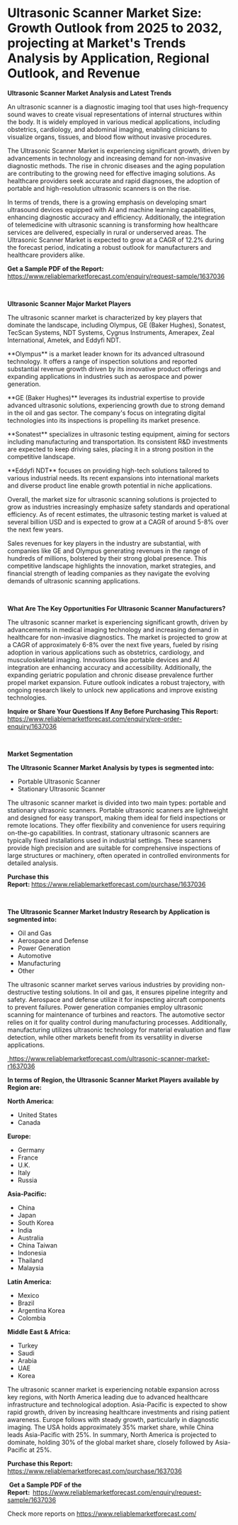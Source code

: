 <p><h1>Ultrasonic Scanner Market Size: Growth Outlook from 2025 to 2032, projecting at Market's Trends Analysis by Application, Regional Outlook, and Revenue</h1></p><p><strong>Ultrasonic Scanner Market Analysis and Latest Trends</strong></p>
<p><p>An ultrasonic scanner is a diagnostic imaging tool that uses high-frequency sound waves to create visual representations of internal structures within the body. It is widely employed in various medical applications, including obstetrics, cardiology, and abdominal imaging, enabling clinicians to visualize organs, tissues, and blood flow without invasive procedures.</p><p>The Ultrasonic Scanner Market is experiencing significant growth, driven by advancements in technology and increasing demand for non-invasive diagnostic methods. The rise in chronic diseases and the aging population are contributing to the growing need for effective imaging solutions. As healthcare providers seek accurate and rapid diagnoses, the adoption of portable and high-resolution ultrasonic scanners is on the rise.</p><p>In terms of trends, there is a growing emphasis on developing smart ultrasound devices equipped with AI and machine learning capabilities, enhancing diagnostic accuracy and efficiency. Additionally, the integration of telemedicine with ultrasonic scanning is transforming how healthcare services are delivered, especially in rural or underserved areas. The Ultrasonic Scanner Market is expected to grow at a CAGR of 12.2% during the forecast period, indicating a robust outlook for manufacturers and healthcare providers alike.</p></p>
<p><strong>Get a Sample PDF of the Report:&nbsp;</strong> <a href="https://www.reliablemarketforecast.com/enquiry/request-sample/1637036?utm_campaign=2750&utm_medium=2&utm_source=Github&utm_content=ia&utm_term=03032025&utm_id=ultrasonic-scanner">https://www.reliablemarketforecast.com/enquiry/request-sample/1637036</a></p>
<p>&nbsp;</p>
<p><strong>Ultrasonic Scanner Major Market Players</strong></p>
<p><p>The ultrasonic scanner market is characterized by key players that dominate the landscape, including Olympus, GE (Baker Hughes), Sonatest, TecScan Systems, NDT Systems, Cygnus Instruments, Amerapex, Zeal International, Ametek, and Eddyfi NDT. </p><p>**Olympus** is a market leader known for its advanced ultrasound technology. It offers a range of inspection solutions and reported substantial revenue growth driven by its innovative product offerings and expanding applications in industries such as aerospace and power generation.</p><p>**GE (Baker Hughes)** leverages its industrial expertise to provide advanced ultrasonic solutions, experiencing growth due to strong demand in the oil and gas sector. The company's focus on integrating digital technologies into its inspections is propelling its market presence.</p><p>**Sonatest** specializes in ultrasonic testing equipment, aiming for sectors including manufacturing and transportation. Its consistent R&D investments are expected to keep driving sales, placing it in a strong position in the competitive landscape.</p><p>**Eddyfi NDT** focuses on providing high-tech solutions tailored to various industrial needs. Its recent expansions into international markets and diverse product line enable growth potential in niche applications.</p><p>Overall, the market size for ultrasonic scanning solutions is projected to grow as industries increasingly emphasize safety standards and operational efficiency. As of recent estimates, the ultrasonic testing market is valued at several billion USD and is expected to grow at a CAGR of around 5-8% over the next few years.</p><p>Sales revenues for key players in the industry are substantial, with companies like GE and Olympus generating revenues in the range of hundreds of millions, bolstered by their strong global presence. This competitive landscape highlights the innovation, market strategies, and financial strength of leading companies as they navigate the evolving demands of ultrasonic scanning applications.</p></p>
<p>&nbsp;</p>
<p><strong>What Are The Key Opportunities For Ultrasonic Scanner Manufacturers?</strong></p>
<p><p>The ultrasonic scanner market is experiencing significant growth, driven by advancements in medical imaging technology and increasing demand in healthcare for non-invasive diagnostics. The market is projected to grow at a CAGR of approximately 6-8% over the next five years, fueled by rising adoption in various applications such as obstetrics, cardiology, and musculoskeletal imaging. Innovations like portable devices and AI integration are enhancing accuracy and accessibility. Additionally, the expanding geriatric population and chronic disease prevalence further propel market expansion. Future outlook indicates a robust trajectory, with ongoing research likely to unlock new applications and improve existing technologies.</p></p>
<p><strong>Inquire or Share Your Questions If Any Before Purchasing This Report:</strong> <a href="https://www.reliablemarketforecast.com/enquiry/pre-order-enquiry/1637036?utm_campaign=2750&utm_medium=2&utm_source=Github&utm_content=ia&utm_term=03032025&utm_id=ultrasonic-scanner">https://www.reliablemarketforecast.com/enquiry/pre-order-enquiry/1637036</a></p>
<p>&nbsp;</p>
<p><strong>Market Segmentation</strong></p>
<p><strong>The Ultrasonic Scanner Market Analysis by types is segmented into:</strong></p>
<p><ul><li>Portable Ultrasonic Scanner</li><li>Stationary Ultrasonic Scanner</li></ul></p>
<p><p>The ultrasonic scanner market is divided into two main types: portable and stationary ultrasonic scanners. Portable ultrasonic scanners are lightweight and designed for easy transport, making them ideal for field inspections or remote locations. They offer flexibility and convenience for users requiring on-the-go capabilities. In contrast, stationary ultrasonic scanners are typically fixed installations used in industrial settings. These scanners provide high precision and are suitable for comprehensive inspections of large structures or machinery, often operated in controlled environments for detailed analysis.</p></p>
<p><strong>Purchase this Report:&nbsp;</strong><a href="https://www.reliablemarketforecast.com/purchase/1637036?utm_campaign=2750&utm_medium=2&utm_source=Github&utm_content=ia&utm_term=03032025&utm_id=ultrasonic-scanner">https://www.reliablemarketforecast.com/purchase/1637036</a></p>
<p>&nbsp;</p>
<p><strong>The Ultrasonic Scanner Market Industry Research by Application is segmented into:</strong></p>
<p><ul><li>Oil and Gas</li><li>Aerospace and Defense</li><li>Power Generation</li><li>Automotive</li><li>Manufacturing</li><li>Other</li></ul></p>
<p><p>The ultrasonic scanner market serves various industries by providing non-destructive testing solutions. In oil and gas, it ensures pipeline integrity and safety. Aerospace and defense utilize it for inspecting aircraft components to prevent failures. Power generation companies employ ultrasonic scanning for maintenance of turbines and reactors. The automotive sector relies on it for quality control during manufacturing processes. Additionally, manufacturing utilizes ultrasonic technology for material evaluation and flaw detection, while other markets benefit from its versatility in diverse applications.</p></p>
<p><a href="https://www.reliablemarketforecast.com/ultrasonic-scanner-market-r1637036?utm_campaign=2750&utm_medium=2&utm_source=Github&utm_content=ia&utm_term=03032025&utm_id=ultrasonic-scanner">&nbsp;https://www.reliablemarketforecast.com/ultrasonic-scanner-market-r1637036</a></p>
<p><strong>In terms of Region, the Ultrasonic Scanner Market Players available by Region are:</strong></p>
<p>
    <p> <strong> North America: </strong>
        <ul>
            <li>United States</li>
            <li>Canada</li>
        </ul>
        </p> 
    <p> <strong> Europe: </strong>
        <ul>
            <li>Germany</li>
            <li>France</li>
            <li>U.K.</li>
            <li>Italy</li>
            <li>Russia</li>
        </ul>
        </p> 
    <p> <strong> Asia-Pacific: </strong>
        <ul>
            <li>China</li>
            <li>Japan</li>
            <li>South Korea</li>
            <li>India</li>
            <li>Australia</li>
            <li>China Taiwan</li>
            <li>Indonesia</li>
            <li>Thailand</li>
            <li>Malaysia</li>
        </ul>
        </p> 
    <p> <strong> Latin America: </strong>
        <ul>
            <li>Mexico</li>
            <li>Brazil</li>
            <li>Argentina Korea</li>
            <li>Colombia</li>
        </ul>
        </p> 
    <p> <strong> Middle East & Africa: </strong>
        <ul>
            <li>Turkey</li>
            <li>Saudi</li>
            <li>Arabia</li>
            <li>UAE</li>
            <li>Korea</li>
        </ul>
    </p>
    </p>
<p><p>The ultrasonic scanner market is experiencing notable expansion across key regions, with North America leading due to advanced healthcare infrastructure and technological adoption. Asia-Pacific is expected to show rapid growth, driven by increasing healthcare investments and rising patient awareness. Europe follows with steady growth, particularly in diagnostic imaging. The USA holds approximately 35% market share, while China leads Asia-Pacific with 25%. In summary, North America is projected to dominate, holding 30% of the global market share, closely followed by Asia-Pacific at 25%.</p></p>
<p><strong>Purchase this Report: </strong><a href="https://www.reliablemarketforecast.com/purchase/1637036?utm_campaign=2750&utm_medium=2&utm_source=Github&utm_content=ia&utm_term=03032025&utm_id=ultrasonic-scanner">https://www.reliablemarketforecast.com/purchase/1637036</a></p>
<p>&nbsp;<strong>Get a Sample PDF of the Report:&nbsp;&nbsp;</strong><a href="https://www.reliablemarketforecast.com/enquiry/request-sample/1637036?utm_campaign=2750&utm_medium=2&utm_source=Github&utm_content=ia&utm_term=03032025&utm_id=ultrasonic-scanner">https://www.reliablemarketforecast.com/enquiry/request-sample/1637036</a></p>
<p><strong></strong></p>
<p>Check more reports on <a href="https://www.reliablemarketforecast.com/?utm_campaign=2750&utm_medium=2&utm_source=Github&utm_content=ia&utm_term=03032025&utm_id=ultrasonic-scanner">https://www.reliablemarketforecast.com/</a></p>